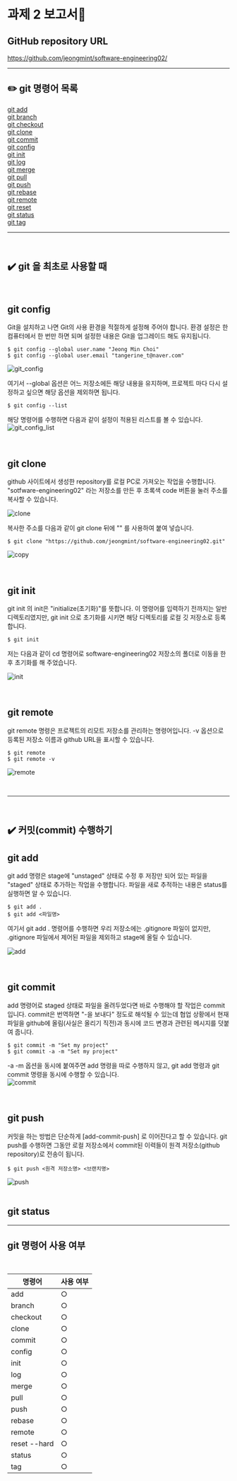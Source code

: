 # 과제 2 보고서📜

## GitHub repository URL

https://github.com/jeongmint/software-engineering02/

---

## ✏️ git 명령어 목록
[git add](##-git-add)<br/>
[git branch](##-git-branch)<br/>
[git checkout](##-git-checkout)<br/>
[git clone](##-git-clone)<br/>
[git commit](##-git-add)<br/>
[git config](##-git-config)<br/>
[git init](##-git-init)<br/>
[git log](##-git-log)<br/>
[git merge](##-git-merge)<br/>
[git pull](##-git-pull)<br/>
[git push](##-git-push)<br/>
[git rebase](##-git-rebase)<br/>
[git remote](##-git-remote)<br/>
[git reset](##-git-reset-)<br/>
[git status](##-git-status)<br/>
[git tag](##-git-tag)<br/>

---

<br>

## ✔️ git 을 최초로 사용할 때 
<br>

## git config
Git을 설치하고 나면 Git의 사용 환경을 적절하게 설정해 주어야 합니다. 환경 설정은 한 컴퓨터에서 한 번만 하면 되며 설정한 내용은 Git을 업그레이드 해도 유지됩니다.

```
$ git config --global user.name "Jeong Min Choi"
$ git config --global user.email "tangerine_t@naver.com"
```
![git_config](https://user-images.githubusercontent.com/39428260/117537713-cdf7e100-b03d-11eb-8ae8-0a0e10dd4cf8.png)

여기서 --global 옵션은 어느 저장소에든 해당 내용을 유지하며, 프로젝트 마다 다시 설정하고 싶으면 해당 옵션을 제외하면 됩니다.

```
$ git config --list
```
해당 명령어를 수행하면 다음과 같이 설정이 적용된 리스트를 볼 수 있습니다.
![git_config_list](https://user-images.githubusercontent.com/39428260/117537897-b3723780-b03e-11eb-9700-98a1b5e697f1.png)

<br>

## git clone
github 사이트에서 생성한 repository를 로컬 PC로 가져오는 작업을 수행합니다. "sotfware-engineering02" 라는 저장소를 만든 후 초록색 code 버튼을 눌러 주소를 복사할 수 있습니다.

![clone](https://user-images.githubusercontent.com/39428260/117538005-2085cd00-b03f-11eb-91a9-243c6e0c3e64.png)

복사한 주소를 다음과 같이 git clone 뒤에 "" 를 사용하여 붙여 넣습니다.

```
$ git clone "https://github.com/jeongmint/software-engineering02.git"
```

![copy](https://user-images.githubusercontent.com/39428260/117538076-70fd2a80-b03f-11eb-9d37-bd3acded6e1c.png)


<br>

## git init
git init 의 init은 "initialize(초기화)"를 뜻합니다. 이 명령어를 입력하기 전까지는 일반 디렉토리였지만, git init 으로 초기화를 시키면 해당 디렉토리를 로컬 깃 저장소로 등록합니다.
```
$ git init
```
저는 다음과 같이 cd 명령어로 software-engineering02 저장소의 폴더로 이동을 한 후 초기화를 해 주었습니다.

![init](https://user-images.githubusercontent.com/39428260/117538151-cfc2a400-b03f-11eb-8c33-52bb3f225255.png)

<br>

## git remote
git remote 명령은 프로젝트의 리모트 저장소를 관리하는 명령어입니다. -v 옵션으로 등록된 저장소 이름과 github URL을 표시할 수 있습니다.
```
$ git remote
$ git remote -v
```

![remote](https://user-images.githubusercontent.com/39428260/117538474-4f04a780-b041-11eb-90a0-6bbe141527a7.png)


<br>

---

<br>

## ✔️ 커밋(commit) 수행하기

## git add
git add 명령은 stage에 "unstaged" 상태로 수정 후 저장만 되어 있는 파일을 "staged" 상태로 추가하는 작업을 수행합니다. 파일을 새로 추적하는 내용은 status를  실행하면 알 수 있습니다.<br>


```
$ git add .
$ git add <파일명>
```
여기서 git add . 명령어를 수행하면 우리 저장소에는 .gitignore 파일이 없지만, .gitignore 파일에서 제어된 파일을 제외하고 stage에 올릴 수 있습니다.<br>

![add](https://user-images.githubusercontent.com/39428260/117538701-57111700-b042-11eb-8e6a-d14e6428276f.jpg)

<br>

## git commit
add 명령어로 staged 상태로 파일을 올려두었다면 바로 수행해야 할 작업은 commit 입니다. commit은 번역하면 "-을 보내다" 정도로 해석될 수 있는데 협업 상황에서 현재 파일을 github에 올림(사실은 올리기 직전)과 동시에 코드 변경과 관련된 메시지를 덧붙여 줍니다.<br>
```
$ git commit -m "Set my project"
$ git commit -a -m "Set my project"
```
-a -m 옵션을 동시에 붙여주면 add 명령을 따로 수행하지 않고, git add 명령과 git commit 명령을 동시에 수행할 수 있습니다. <br>
![commit](https://user-images.githubusercontent.com/39428260/117538606-eec23580-b041-11eb-93f3-e4a26dbf3716.png)

<br>

## git push
커밋을 하는 방법은 단순하게 [add-commit-push] 로 이어진다고 할 수 있습니다. git push를 수행하면 그동안 로컬 저장소에서 commit된 이력들이 원격 저장소(github repository)로 전송이 됩니다.

```
$ git push <원격 저장소명> <브랜치명>
```
![push](https://user-images.githubusercontent.com/39428260/117539124-24681e00-b044-11eb-9969-c2e0171206f4.png)
<br><br>

## git status


---

## git 명령어 사용 여부

<br>

| 명령어 | 사용 여부 |
| --- | --- |
| add | ○ |
| branch | ○ |
| checkout | ○ |
| clone | ○ |
| commit | ○ |
| config | ○ |
| init | ○ |
| log | ○ |
| merge | ○ |
| pull | ○ |
| push | ○ |
| rebase | ○ |
| remote | ○ |
| reset --hard | ○ |
| status | ○ |
| tag | ○ |
